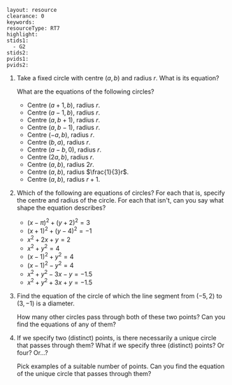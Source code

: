 ````
layout: resource
clearance: 0
keywords:
resourceType: RT7
highlight:
stids1:
  - G2
stids2:
pvids1:
pvids2:

````

1. Take a fixed circle with centre $(a,b)$ and radius $r$.  What is its equation?

    What are the equations of the following circles?

	- Centre $(a+1,b)$, radius $r$.
	- Centre $(a-1,b)$, radius $r$.
	- Centre $(a,b+1)$, radius $r$.
	- Centre $(a,b-1)$, radius $r$.
	- Centre $(-a,b)$, radius $r$.
	- Centre $(b,a)$, radius $r$.
	- Centre $(a-b,0)$, radius $r$.
	- Centre $(2a,b)$, radius $r$.
	- Centre $(a,b)$, radius $2r$.
	- Centre $(a,b)$, radius $\frac{1}{3}r$.
	- Centre $(a,b)$, radius $r+1$.

2. Which of the following are equations of circles?  For each that is, specify the centre and radius of the circle.  For each that isn't, can you say what shape the equation describes?
	- $(x - \pi)^2 + (y + 2)^2 = 3$
	- $(x + 1)^2 + (y - 4)^2 = -1$
	- $x^2 + 2x + y = 2$
	- $x^2 + y^2 = 4$
	- $(x - 1)^2 + y^2 = 4$
	- $(x - 1)^2 - y^2 = 4$
	- $x^2 + y^2 - 3x - y = -1.5$
	- $x^2 + y^2 + 3x + y = -1.5$

3. Find the equation of the circle of which the line segment from $(-5, 2)$ to $(3, -1)$ is a diameter.  

    How many other circles pass through both of these two points?  Can you find the equations of any of them?

4. If we specify two (distinct) points, is there necessarily a unique circle that passes through them?  What if we specify three (distinct) points?  Or four?  Or...?

    Pick examples of a suitable number of points.  Can you find the equation of the unique circle that passes through them? 
